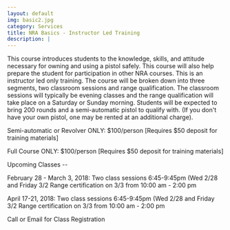 ```yaml
---
layout: default
img: basic2.jpg
category: Services
title: NRA Basics - Instructor Led Training
description: |
---
```

This course introduces students to the knowledge, skills, and attitude necessary for owning and using a pistol safely. This course will also help prepare the student for participation in other NRA courses. This is an instructor led only training. The course will be broken down into three segments, two classroom sessions and range qualification.  The classroom sessions will typically be evening classes and the range qualification will take place on a Saturday or Sunday morning.  Students will be expected to bring 200 rounds and a semi-automatic pistol to qualify with. (If you don't have your own pistol, one may be rented at an additional charge).  

     
Semi-automatic or Revolver ONLY: $100/person [Requires $50 deposit for training materials]

Full Course ONLY:  $100/person  [Requires $50 deposit for training materials]



Upcoming Classes -- 

February 28 - March 3, 2018: Two class sessions 6:45-9:45pm (Wed 2/28 and Friday 3/2
                             Range certification on 3/3 from 10:00 am - 2:00 pm  

April 17-21, 2018: Two class sessions 6:45-9:45pm (Wed 2/28 and Friday 3/2
                   Range certification on 3/3 from 10:00 am - 2:00 pm  


Call or Email for Class Registration
